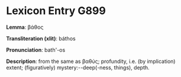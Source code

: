 # Lexicon Entry G899

**Lemma**: βάθος

**Transliteration (xlit)**: báthos

**Pronunciation**: bath'-os

**Description**:
from the same as βαθύς; profundity, i.e. (by implication) extent; (figuratively) mystery:--deep(-ness, things), depth.
